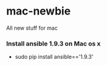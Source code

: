 # mac-newbie
All new stuff for mac
### Install ansible 1.9.3 on Mac os x

* sudo pip install ansible=='1.9.3'
